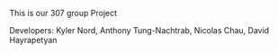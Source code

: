 This is our 307 group Project

Developers:
Kyler Nord, Anthony Tung-Nachtrab, Nicolas Chau, David Hayrapetyan
